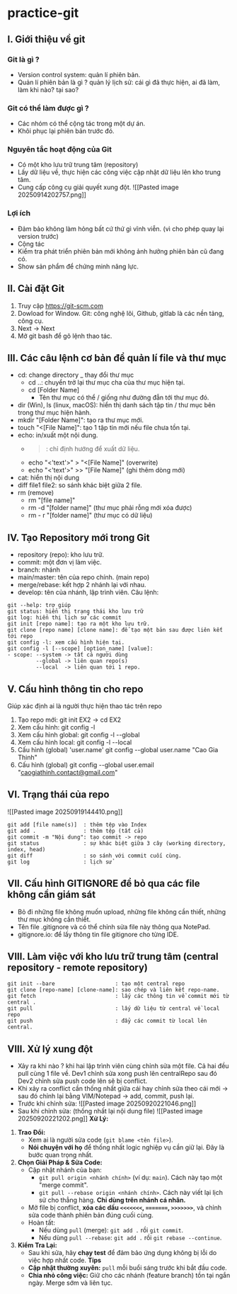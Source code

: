 # practice-git

## I. Giới thiệu về git
### Git là gì ?
- Version control system: quản lí phiên bản. 
- Quản lí phiên bản là gì ? quản lý lịch sử: cái gì đã thực hiện, ai đã làm, làm khi nào? tại sao?
### Git có thể làm được gì ?
- Các nhóm có thể cộng tác trong một dự án. 
- Khôi phục lại phiên bản trước đó. 
### Nguyên tắc hoạt động của Git
- Có một kho lưu trữ trung tâm (repository)
- Lấy dữ liệu về, thực hiện các công việc cập nhật dữ liệu lên kho trung tâm. 
- Cung cấp công cụ giải quyết xung đột. 
![[Pasted image 20250914202757.png]]

### Lợi ích
- Đảm bảo không làm hỏng bất cứ thứ gì vĩnh viễn. (vì cho phép quay lại version trước)
- Cộng tác
- Kiểm tra phát triển phiên bản mới không ảnh hưởng phiên bản cũ đang có. 
- Show sản phẩm để chứng minh năng lực. 

## II. Cài đặt Git
1. Truy cập https://git-scm.com
2. Dowload for Window.
	Git: công nghệ lõi, Github, gitlab là các nền tảng, công cụ.
3. Next -> Next
4. Mở git bash để gõ lệnh thao tác.
## III. Các câu lệnh cơ bản để quản lí file và thư mục
- cd: change directory _ thay đổi thư mục
	- cd ..: chuyển trở lại thư mục cha của thư mục hiện tại. 
	- cd [Folder Name]
		- Tên thư mục có thể / giống như đường đẫn tới thư mục đó. 
- dir (Win), ls (linux, macOS): hiển thị danh sách tập tin / thư mục bên trong thư mục hiện hành. 
- mkdir "[Folder Name]": tạo ra thư mục mới.
- touch "<[File Name]": tạo 1 tập tin mới nếu file chưa tồn tại. 
- echo: in/xuất một nội dung. 
	- >: chỉ định hướng để xuất dữ liệu. 
	- echo "<'text'>" > "<[File Name]" (overwrite)
	- echo "<'text'>" >> "[File Name]" (ghi thêm dòng mới)
- cat: hiển thị nội dung 
- diff file1 file2: so sánh khác biệt giữa 2 file. 
- rm (remove) 
	- rm "[file name]"
	- rm -d "[folder name]" (thư mục phải rỗng mới xóa được)
	- rm - r "[folder name]" (thư mục có dữ liệu)
## IV. Tạo Repository mới trong Git
- repository (repo): kho lưu trữ.
- commit: một đơn vị làm việc.
- branch: nhánh 
- main/master: tên của repo chính. (main repo)
- merge/rebase: kết hợp 2 nhánh lại với nhau.
- develop: tên của nhánh, lập trình viên. 
Câu lệnh:
```
git --help: trợ giúp
git status: hiển thị trạng thái kho lưu trữ
git log: hiển thị lịch sử các commit 
git init [repo name]: tạo ra một kho lưu trữ. 
git clone [repo name] [clone name]: để tạo một bản sau được liên kết tới repo
git config -l: xem cấu hình hiện tại. 
git config -l [--scope] [option_name] [value]: 
- scope: --system -> tất cả người dùng
	     --global -> liên quan repo(s)
	     --local  -> liên quan tới 1 repo. 
```
## V. Cấu hình thông tin cho repo
Giúp xác định ai là người thực hiện thao tác trên repo
1. Tạo repo mới: git init EX2 -> cd EX2
2. Xem cấu hình: git config -l
3. Xem cấu hình global: git config  -l --global
4. Xem cấu hình local: git config  -l --local
5. Cấu hình (global) 'user.name'
		git config --global user.name "Cao Gia Thinh"
6. Cấu hình (global)
		git config --global user.email "caogiathinh.contact@gmail.com"

## VI. Trạng thái của repo 
![[Pasted image 20250919144410.png]]
```
git add [file name(s)]  : thêm tệp vào Index
git add .               : thêm tệp (tất cả)
git commit -m "Nội dung": tạo commit -> repo
git status              : sự khác biệt giữa 3 cây (working directory, index, head)
git diff                : so sánh với commit cuối cùng. 
git log                 : lịch sử
```
## VII. Cấu hình GITIGNORE để bỏ qua các file không cần giám sát
- Bỏ đi những file không muốn upload, những file không cần thiết, những thư mục không cần thiết. 
- Tên file .gitignore và có thể chỉnh sửa file này thông qua NotePad.
- gitignore.io: để lấy thông tin file gitignore cho từng IDE.
## VIII. Làm việc với kho lưu trữ trung tâm (central repository - remote repository) 
```
git init --bare                   : tạo một central repo
git clone [repo-name] [clone-name]: sao chép và liên kết repo-name. 
git fetch                         : lấy các thông tin về commit mới từ central . 
git pull                          : lấy dữ liệu từ central về local repo
git push                          : đẩy các commit từ local lên central. 
```
## VIII. Xử lý xung đột 
- Xảy ra khi nào ? khi hai lập trình viên cùng chỉnh sửa một file. Cả hai đều pull cùng 1 file về. Dev1 chỉnh sửa xong push lên centralRepo sau đó Dev2 chỉnh sửa push code lên sẽ bị conflict.
- Khi xảy ra conflict cần thống nhất giữa cái hay chỉnh sửa theo cái mới -> sau đó chỉnh lại bằng VIM/Notepad -> add, commit, push lại. 
- Trước khi chỉnh sửa:
	![[Pasted image 20250920221046.png]]
- Sau khi chỉnh sửa: (thống nhất lại nội dung file)
	![[Pasted image 20250920221202.png]]
**Xử Lý:** 
1. **Trao Đổi:**
    - Xem ai là người sửa code (`git blame <tên file>`).
    - **Nói chuyện với họ** để thống nhất logic nghiệp vụ cần giữ lại. Đây là bước quan trọng nhất.
2. **Chọn Giải Pháp & Sửa Code:**
    - Cập nhật nhánh của bạn:
        - `git pull origin <nhánh chính>` (ví dụ: `main`). Cách này tạo một "merge commit".
        - `git pull --rebase origin <nhánh chính>`. Cách này viết lại lịch sử cho thẳng hàng. **Chỉ dùng trên nhánh cá nhân.**
    - Mở file bị conflict, **xóa các dấu `<<<<<<<`, `=======`, `>>>>>>>`**, và chỉnh sửa code thành phiên bản đúng cuối cùng.
    - Hoàn tất:
        - Nếu dùng `pull` (merge): `git add .` rồi `git commit`.
        - Nếu dùng `pull --rebase`: `git add .` rồi `git rebase --continue`.
3. **Kiểm Tra Lại:**
    - Sau khi sửa, hãy **chạy test** để đảm bảo ứng dụng không bị lỗi do việc hợp nhất code.
**Tips**
	- **Cập nhật thường xuyên:** `pull` mỗi buổi sáng trước khi bắt đầu code.
	- **Chia nhỏ công việc:** Giữ cho các nhánh (feature branch) tồn tại ngắn ngày. Merge sớm và liên tục.
